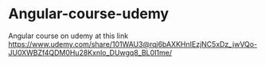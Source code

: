 # Angular-course-udemy
Angular course on udemy at this link https://www.udemy.com/share/101WAU3@rqj6bAXKHnIEzjNC5xDz_jwVQo-JU0XWBZf4QDM0Hu28Kxnlo_DUwgq8_BL0I1me/
